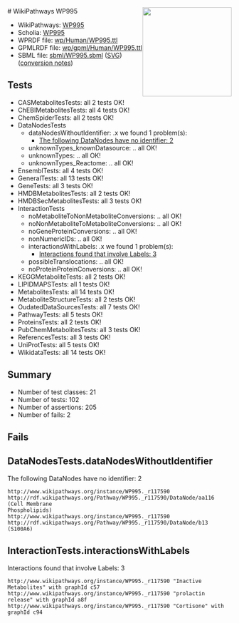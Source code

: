 <img style="float: right; width: 200px" src="../logo.png" />
# WikiPathways WP995

* WikiPathways: [WP995](https://identifiers.org/wikipathways:WP995)
* Scholia: [WP995](https://scholia.toolforge.org/wikipathways/WP995)
* WPRDF file: [wp/Human/WP995.ttl](../wp/Human/WP995.ttl)
* GPMLRDF file: [wp/gpml/Human/WP995.ttl](../wp/gpml/Human/WP995.ttl)
* SBML file: [sbml/WP995.sbml](../sbml/WP995.sbml) ([SVG](../sbml/WP995.svg)) ([conversion notes](../sbml/WP995.txt))

## Tests
* CASMetabolitesTests: all 2 tests OK!
* ChEBIMetabolitesTests: all 4 tests OK!
* ChemSpiderTests: all 2 tests OK!
* DataNodesTests
    * dataNodesWithoutIdentifier: .x we found 1 problem(s):
        * [The following DataNodes have no identifier: 2](#d2d32fa1)
    * unknownTypes_knownDatasource: .. all OK!
    * unknownTypes: .. all OK!
    * unknownTypes_Reactome: .. all OK!
* EnsemblTests: all 4 tests OK!
* GeneralTests: all 13 tests OK!
* GeneTests: all 3 tests OK!
* HMDBMetabolitesTests: all 2 tests OK!
* HMDBSecMetabolitesTests: all 3 tests OK!
* InteractionTests
    * noMetaboliteToNonMetaboliteConversions: .. all OK!
    * noNonMetaboliteToMetaboliteConversions: .. all OK!
    * noGeneProteinConversions: .. all OK!
    * nonNumericIDs: .. all OK!
    * interactionsWithLabels: .x we found 1 problem(s):
        * [Interactions found that involve Labels: 3](#630d267a)
    * possibleTranslocations: .. all OK!
    * noProteinProteinConversions: .. all OK!
* KEGGMetaboliteTests: all 2 tests OK!
* LIPIDMAPSTests: all 1 tests OK!
* MetabolitesTests: all 14 tests OK!
* MetaboliteStructureTests: all 2 tests OK!
* OudatedDataSourcesTests: all 7 tests OK!
* PathwayTests: all 5 tests OK!
* ProteinsTests: all 2 tests OK!
* PubChemMetabolitesTests: all 3 tests OK!
* ReferencesTests: all 3 tests OK!
* UniProtTests: all 5 tests OK!
* WikidataTests: all 14 tests OK!


## Summary

* Number of test classes: 21
* Number of tests: 102
* Number of assertions: 205
* Number of fails: 2

## Fails

<a name="d2d32fa1" />

## DataNodesTests.dataNodesWithoutIdentifier

The following DataNodes have no identifier: 2
```
http://www.wikipathways.org/instance/WP995._r117590 http://rdf.wikipathways.org/Pathway/WP995._r117590/DataNode/aa116 (Cell Membrane
Phospholipids)
http://www.wikipathways.org/instance/WP995._r117590 http://rdf.wikipathways.org/Pathway/WP995._r117590/DataNode/b13 (S100A6)
```

<a name="630d267a" />

## InteractionTests.interactionsWithLabels

Interactions found that involve Labels: 3
```
http://www.wikipathways.org/instance/WP995._r117590 "Inactive Metabolites" with graphId c57
http://www.wikipathways.org/instance/WP995._r117590 "prolactin
release" with graphId a8f
http://www.wikipathways.org/instance/WP995._r117590 "Cortisone" with graphId c94
```


